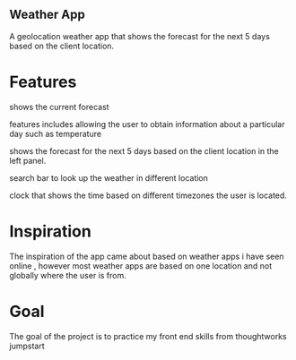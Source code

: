 ## Weather App

A geolocation weather app that shows the forecast for the next 5 days based on the client location.

# Features

shows the current forecast 

features includes allowing the user to obtain information about a particular day such as temperature 

shows the forecast for the next 5 days based on the client location in the left panel.

search bar to look up the weather in different location

clock that shows the time based on different timezones the user is located. 


# Inspiration

The inspiration of the app came about based on weather apps i have seen online , however most weather apps are based on one location and not globally where the user is from.


# Goal 

The goal of the project is to practice my front end skills from thoughtworks jumpstart
